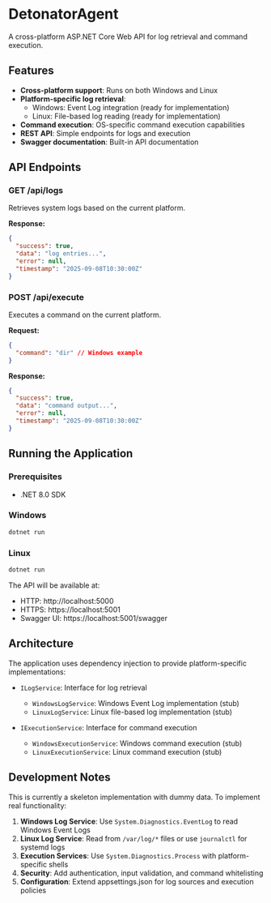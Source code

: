 # DetonatorAgent

A cross-platform ASP.NET Core Web API for log retrieval and command execution.

## Features

- **Cross-platform support**: Runs on both Windows and Linux
- **Platform-specific log retrieval**: 
  - Windows: Event Log integration (ready for implementation)
  - Linux: File-based log reading (ready for implementation)
- **Command execution**: OS-specific command execution capabilities
- **REST API**: Simple endpoints for logs and execution
- **Swagger documentation**: Built-in API documentation

## API Endpoints

### GET /api/logs
Retrieves system logs based on the current platform.

**Response:**
```json
{
  "success": true,
  "data": "log entries...",
  "error": null,
  "timestamp": "2025-09-08T10:30:00Z"
}
```

### POST /api/execute
Executes a command on the current platform.

**Request:**
```json
{
  "command": "dir" // Windows example
}
```

**Response:**
```json
{
  "success": true,
  "data": "command output...",
  "error": null,
  "timestamp": "2025-09-08T10:30:00Z"
}
```

## Running the Application

### Prerequisites
- .NET 8.0 SDK

### Windows
```powershell
dotnet run
```

### Linux
```bash
dotnet run
```

The API will be available at:
- HTTP: http://localhost:5000
- HTTPS: https://localhost:5001
- Swagger UI: https://localhost:5001/swagger

## Architecture

The application uses dependency injection to provide platform-specific implementations:

- `ILogService`: Interface for log retrieval
  - `WindowsLogService`: Windows Event Log implementation (stub)
  - `LinuxLogService`: Linux file-based log implementation (stub)

- `IExecutionService`: Interface for command execution  
  - `WindowsExecutionService`: Windows command execution (stub)
  - `LinuxExecutionService`: Linux command execution (stub)

## Development Notes

This is currently a skeleton implementation with dummy data. To implement real functionality:

1. **Windows Log Service**: Use `System.Diagnostics.EventLog` to read Windows Event Logs
2. **Linux Log Service**: Read from `/var/log/*` files or use `journalctl` for systemd logs
3. **Execution Services**: Use `System.Diagnostics.Process` with platform-specific shells
4. **Security**: Add authentication, input validation, and command whitelisting
5. **Configuration**: Extend appsettings.json for log sources and execution policies
